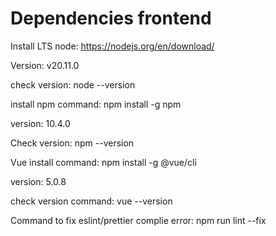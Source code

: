 # Dependencies frontend
Install LTS node: https://nodejs.org/en/download/

Version: v20.11.0

check version: node --version


install npm command: npm install -g npm

version: 10.4.0

Check version: npm --version


Vue install command: npm install -g @vue/cli

version: 5.0.8

check version command: vue --version

Command to fix eslint/prettier complie error: npm run lint --fix
